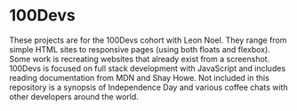 # 100Devs
These projects are for the 100Devs cohort with Leon Noel. 
They range from simple HTML sites to responsive pages (using both floats and flexbox). 
Some work is recreating websites that already exist from a screenshot.
100Devs is focused on full stack development with JavaScript and includes reading documentation from MDN and Shay Howe.
Not included in this repository is a synopsis of Independence Day and various coffee chats with other developers around the world.
